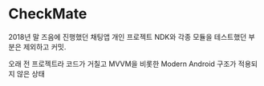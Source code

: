 # CheckMate

2018년 말 즈음에 진행했던 채팅앱 개인 프로젝트
NDK와 각종 모듈을 테스트했던 부분은 제외하고 커밋.

오래 전 프로젝트라 코드가 거칠고 MVVM을 비롯한 Modern Android 구조가 적용되지 않은 상태

